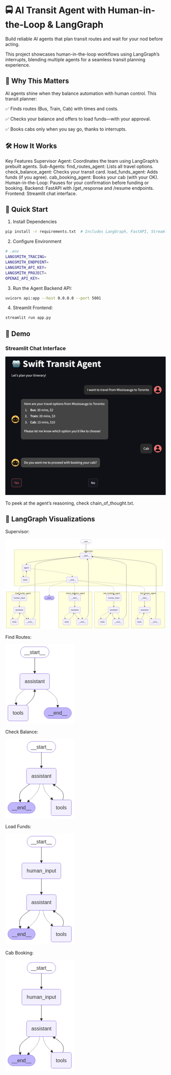# 🚍 AI Transit Agent with Human-in-the-Loop & LangGraph
Build reliable AI agents that plan transit routes and wait for your nod before acting.

This project showcases human-in-the-loop workflows using LangGraph’s interrupts, blending multiple agents for a seamless transit planning experience.

## 🌟 Why This Matters
AI agents shine when they balance automation with human control. This transit planner:

✅ Finds routes (Bus, Train, Cab) with times and costs.

✅ Checks your balance and offers to load funds—with your approval.

✅ Books cabs only when you say go, thanks to interrupts.

## 🛠️ How It Works
Key Features
Supervisor Agent: Coordinates the team using LangGraph’s prebuilt agents.
Sub-Agents:
find_routes_agent: Lists all travel options.
check_balance_agent: Checks your transit card.
load_funds_agent: Adds funds (if you agree).
cab_booking_agent: Books your cab (with your OK).
Human-in-the-Loop: Pauses for your confirmation before funding or booking.
Backend: FastAPI with /get_response and /resume endpoints.
Frontend: Streamlit chat interface.
## 🚀 Quick Start
1. Install Dependencies
``` bash
pip install -r requirements.txt  # Includes LangGraph, FastAPI, Streamlit
```
2. Configure Environment
```bash
# .env
LANGSMITH_TRACING=
LANGSMITH_ENDPOINT=
LANGSMITH_API_KEY=
LANGSMITH_PROJECT=
OPENAI_API_KEY=
```
3. Run the Agent Backend API:
``` bash
uvicorn api:app --host 0.0.0.0 --port 5001
```
4. Streamlit Frontend:

``` bash
streamlit run app.py
```

## 🎥 Demo

### Streamlit Chat Interface

![Chat Example](chat.png)


To peek at the agent’s reasoning, check chain_of_thought.txt.

## 📸 LangGraph Visualizations
Supervisor:

![Supervisor](agent.png)

Find Routes:

![Find Routes](find_routes_agent.png)

Check Balance:

![Check Balance](check_balance_agent.png)

Load Funds:

![Load Funds](load_funds_agent.png)

Cab Booking:

![Cab Booking](cab_booking_agent.png)